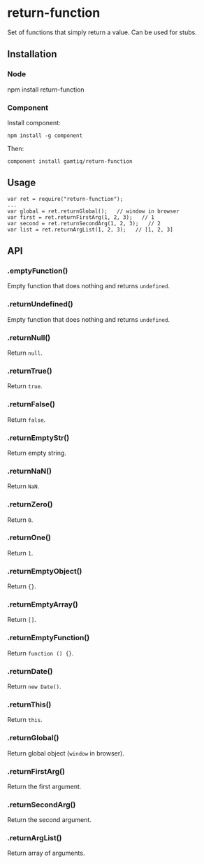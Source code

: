# return-function

Set of functions that simply return a value.
Can be used for stubs.


## Installation

### Node

npm install return-function

### Component

Install component:

    npm install -g component

Then:

    component install gamtiq/return-function

## Usage

    var ret = require("return-function");
    ...
    var global = ret.returnGlobal();   // window in browser
    var first = ret.returnFirstArg(1, 2, 3);   // 1
    var second = ret.returnSecondArg(1, 2, 3);   // 2
    var list = ret.returnArgList(1, 2, 3);   // [1, 2, 3]

## API

### .emptyFunction()

Empty function that does nothing and returns `undefined`.

### .returnUndefined()

Empty function that does nothing and returns `undefined`.

### .returnNull()

Return `null`.

### .returnTrue()

Return `true`.

### .returnFalse()

Return `false`.

### .returnEmptyStr()

Return empty string.

### .returnNaN()

Return `NaN`.

### .returnZero()

Return `0`.

### .returnOne()

Return `1`.

### .returnEmptyObject()

Return `{}`.

### .returnEmptyArray()

Return `[]`.

### .returnEmptyFunction()

Return `function () {}`.

### .returnDate()

Return `new Date()`.

### .returnThis()

Return `this`.

### .returnGlobal()

Return global object (`window` in browser).

### .returnFirstArg()

Return the first argument.

### .returnSecondArg()

Return the second argument.

### .returnArgList()

Return array of arguments.

